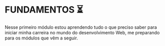 # FUNDAMENTOS :hourglass_flowing_sand:

Nesse primeiro módulo estou aprendendo tudo o que preciso saber para iniciar minha carreira no mundo do desenvolvimento Web, me preparando para os módulos que vêm a seguir.
